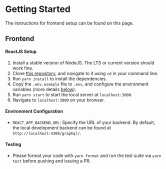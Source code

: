 # Getting Started
The instructions for frontend setup can be found on this page.

## Frontend
#### ReactJS Setup
1. Install a stable version of NodeJS. The LTS or current version should work fine.
1. Clone [this repository](https://github.com/chownces/NoteWorthy), and navigate to it using `cd` in your command line.
1. Run `yarn install` to install the dependencies.
1. Copy the `.env.example` file to `.env`, and configure the environment variables (more details [below](#environment-configuration)).
1. Run `yarn start` to start the local server at `localhost:3000`.
1. Navigate to `localhost:3000` on your browser.

#### Environment Configuration

- `REACT_APP_BACKEND_URL`: Specify the URL of your backend. By default, the local development backend
can be found at `http://localhost:4300/graphql/`.

#### Testing
- Please format your code with `yarn format` and run the test suite via `yarn test` before pushing and issuing a PR.